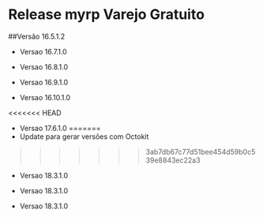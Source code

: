 # Release myrp Varejo Gratuito
##Versão 16.5.1.2

- Versao 16.7.1.0

- Versao 16.8.1.0

- Versao 16.9.1.0

- Versao 16.10.1.0

<<<<<<< HEAD
- Versao 17.6.1.0
=======
- Update para gerar versões com Octokit
>>>>>>> 3ab7db67c77d51bee454d59b0c539e8843ec22a3

- Versao 18.3.1.0

- Versao 18.3.1.0

- Versao 18.3.1.0
